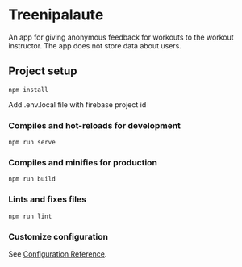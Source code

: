 # Treenipalaute

An app for giving anonymous feedback for workouts to the workout instructor. The app does not store data about users.

## Project setup
```
npm install
```
Add .env.local file with firebase project id

### Compiles and hot-reloads for development
```
npm run serve
```

### Compiles and minifies for production
```
npm run build
```

### Lints and fixes files
```
npm run lint
```

### Customize configuration
See [Configuration Reference](https://cli.vuejs.org/config/).
